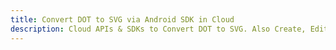 ---title: Convert DOT to SVG via Android SDK in Clouddescription: Cloud APIs & SDKs to Convert DOT to SVG. Also Create, Edit & Render Microsoft Word & OpenOffice documents in the Cloud.---